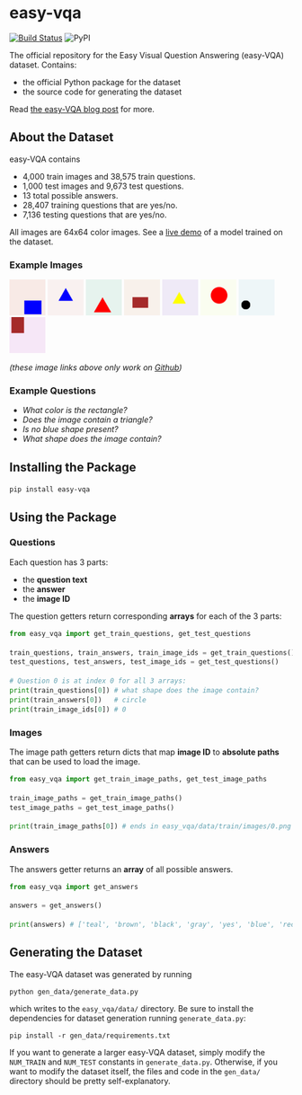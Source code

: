 # easy-vqa

[![Build Status](https://travis-ci.com/vzhou842/easy-vqa.svg?branch=master)](https://travis-ci.com/vzhou842/easy-vqa)
![PyPI](https://img.shields.io/pypi/v/easy-vqa)

The official repository for the Easy Visual Question Answering (easy-VQA) dataset. Contains:
- the official Python package for the dataset
- the source code for generating the dataset

Read [the easy-VQA blog post](https://victorzhou.com/blog/easy-vqa/) for more.

## About the Dataset

easy-VQA contains

- 4,000 train images and 38,575 train questions.
- 1,000 test images and 9,673 test questions.
- 13 total possible answers.
- 28,407 training questions that are yes/no.
- 7,136 testing questions that are yes/no.

All images are 64x64 color images. See a [live demo](https://easy-vqa-demo.victorzhou.com/) of a model trained on the dataset.

### Example Images

![](./easy_vqa/data/train/images/0.png)
![](./easy_vqa/data/train/images/1.png)
![](./easy_vqa/data/train/images/2.png)
![](./easy_vqa/data/train/images/3.png)
![](./easy_vqa/data/train/images/5.png)
![](./easy_vqa/data/train/images/6.png)
![](./easy_vqa/data/train/images/7.png)
![](./easy_vqa/data/train/images/8.png)

_(these image links above only work on [Github](https://github.com/vzhou842/easy-VQA))_

### Example Questions

- _What color is the rectangle?_
- _Does the image contain a triangle?_
- _Is no blue shape present?_
- _What shape does the image contain?_

## Installing the Package

`pip install easy-vqa`

## Using the Package

### Questions

Each question has 3 parts:
- the **question text**
- the **answer**
- the **image ID**

The question getters return corresponding **arrays** for each of the 3 parts:

```python
from easy_vqa import get_train_questions, get_test_questions

train_questions, train_answers, train_image_ids = get_train_questions()
test_questions, test_answers, test_image_ids = get_test_questions()

# Question 0 is at index 0 for all 3 arrays:
print(train_questions[0]) # what shape does the image contain?
print(train_answers[0])   # circle
print(train_image_ids[0]) # 0
```

### Images

The image path getters return dicts that map **image ID** to **absolute paths** that can be used to load the image.

```python
from easy_vqa import get_train_image_paths, get_test_image_paths

train_image_paths = get_train_image_paths()
test_image_paths = get_test_image_paths()

print(train_image_paths[0]) # ends in easy_vqa/data/train/images/0.png
```

### Answers

The answers getter returns an **array** of all possible answers.

```python
from easy_vqa import get_answers

answers = get_answers()

print(answers) # ['teal', 'brown', 'black', 'gray', 'yes', 'blue', 'rectangle', 'yellow', 'triangle', 'red', 'circle', 'no', 'green']
```

## Generating the Dataset

The easy-VQA dataset was generated by running

```shell
python gen_data/generate_data.py
```

which writes to the `easy_vqa/data/` directory. Be sure to install the dependencies for dataset generation running `generate_data.py`:

```shell
pip install -r gen_data/requirements.txt
```

If you want to generate a larger easy-VQA dataset, simply modify the `NUM_TRAIN` and `NUM_TEST` constants in `generate_data.py`. Otherwise, if you want to modify the dataset itself, the files and code in the `gen_data/` directory should be pretty self-explanatory.

